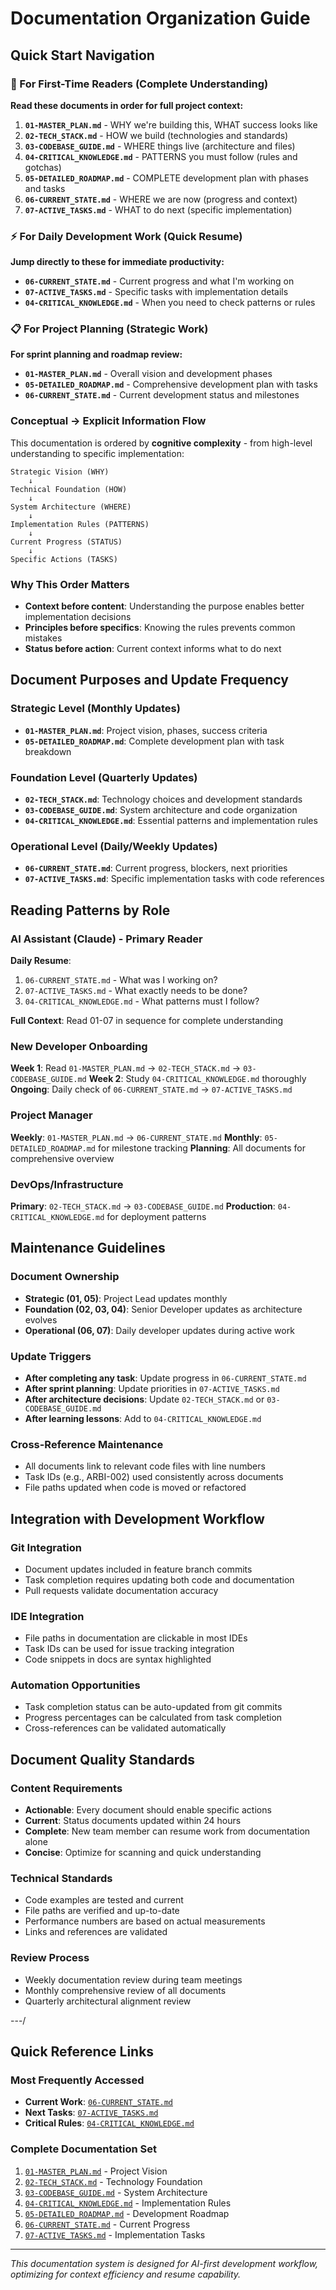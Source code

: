 # Documentation Organization Guide

## Quick Start Navigation

### 📖 For First-Time Readers (Complete Understanding)
**Read these documents in order for full project context:**

1. **`01-MASTER_PLAN.md`** - WHY we're building this, WHAT success looks like
2. **`02-TECH_STACK.md`** - HOW we build (technologies and standards)  
3. **`03-CODEBASE_GUIDE.md`** - WHERE things live (architecture and files)
4. **`04-CRITICAL_KNOWLEDGE.md`** - PATTERNS you must follow (rules and gotchas)
5. **`05-DETAILED_ROADMAP.md`** - COMPLETE development plan with phases and tasks
6. **`06-CURRENT_STATE.md`** - WHERE we are now (progress and context)
7. **`07-ACTIVE_TASKS.md`** - WHAT to do next (specific implementation)

### ⚡ For Daily Development Work (Quick Resume)
**Jump directly to these for immediate productivity:**

- **`06-CURRENT_STATE.md`** - Current progress and what I'm working on
- **`07-ACTIVE_TASKS.md`** - Specific tasks with implementation details
- **`04-CRITICAL_KNOWLEDGE.md`** - When you need to check patterns or rules

### 📋 For Project Planning (Strategic Work)
**For sprint planning and roadmap review:**

- **`01-MASTER_PLAN.md`** - Overall vision and development phases
- **`05-DETAILED_ROADMAP.md`** - Comprehensive development plan with tasks
- **`06-CURRENT_STATE.md`** - Current development status and milestones



### Conceptual → Explicit Information Flow
This documentation is ordered by **cognitive complexity** - from high-level understanding to specific implementation:

```
Strategic Vision (WHY)
    ↓
Technical Foundation (HOW)
    ↓  
System Architecture (WHERE)
    ↓
Implementation Rules (PATTERNS)
    ↓
Current Progress (STATUS)
    ↓
Specific Actions (TASKS)
```

### Why This Order Matters
- **Context before content**: Understanding the purpose enables better implementation decisions
- **Principles before specifics**: Knowing the rules prevents common mistakes
- **Status before action**: Current context informs what to do next

## Document Purposes and Update Frequency

### Strategic Level (Monthly Updates)
- **`01-MASTER_PLAN.md`**: Project vision, phases, success criteria
- **`05-DETAILED_ROADMAP.md`**: Complete development plan with task breakdown

### Foundation Level (Quarterly Updates)  
- **`02-TECH_STACK.md`**: Technology choices and development standards
- **`03-CODEBASE_GUIDE.md`**: System architecture and code organization
- **`04-CRITICAL_KNOWLEDGE.md`**: Essential patterns and implementation rules

### Operational Level (Daily/Weekly Updates)
- **`06-CURRENT_STATE.md`**: Current progress, blockers, next priorities
- **`07-ACTIVE_TASKS.md`**: Specific implementation tasks with code references

## Reading Patterns by Role

### AI Assistant (Claude) - Primary Reader
**Daily Resume**: 
1. `06-CURRENT_STATE.md` - What was I working on?
2. `07-ACTIVE_TASKS.md` - What exactly needs to be done?
3. `04-CRITICAL_KNOWLEDGE.md` - What patterns must I follow?

**Full Context**: Read 01-07 in sequence for complete understanding

### New Developer Onboarding
**Week 1**: Read `01-MASTER_PLAN.md` → `02-TECH_STACK.md` → `03-CODEBASE_GUIDE.md`
**Week 2**: Study `04-CRITICAL_KNOWLEDGE.md` thoroughly
**Ongoing**: Daily check of `06-CURRENT_STATE.md` → `07-ACTIVE_TASKS.md`

### Project Manager  
**Weekly**: `01-MASTER_PLAN.md` → `06-CURRENT_STATE.md`
**Monthly**: `05-DETAILED_ROADMAP.md` for milestone tracking
**Planning**: All documents for comprehensive overview

### DevOps/Infrastructure
**Primary**: `02-TECH_STACK.md` → `03-CODEBASE_GUIDE.md`
**Production**: `04-CRITICAL_KNOWLEDGE.md` for deployment patterns

## Maintenance Guidelines

### Document Ownership
- **Strategic (01, 05)**: Project Lead updates monthly
- **Foundation (02, 03, 04)**: Senior Developer updates as architecture evolves  
- **Operational (06, 07)**: Daily developer updates during active work

### Update Triggers
- **After completing any task**: Update progress in `06-CURRENT_STATE.md`
- **After sprint planning**: Update priorities in `07-ACTIVE_TASKS.md`
- **After architecture decisions**: Update `02-TECH_STACK.md` or `03-CODEBASE_GUIDE.md`
- **After learning lessons**: Add to `04-CRITICAL_KNOWLEDGE.md`

### Cross-Reference Maintenance
- All documents link to relevant code files with line numbers
- Task IDs (e.g., ARBI-002) used consistently across documents
- File paths updated when code is moved or refactored

## Integration with Development Workflow

### Git Integration
- Document updates included in feature branch commits
- Task completion requires updating both code and documentation
- Pull requests validate documentation accuracy

### IDE Integration  
- File paths in documentation are clickable in most IDEs
- Task IDs can be used for issue tracking integration
- Code snippets in docs are syntax highlighted

### Automation Opportunities
- Task completion status can be auto-updated from git commits
- Progress percentages can be calculated from task completion
- Cross-references can be validated automatically

## Document Quality Standards

### Content Requirements
- **Actionable**: Every document should enable specific actions
- **Current**: Status documents updated within 24 hours
- **Complete**: New team member can resume work from documentation alone
- **Concise**: Optimize for scanning and quick understanding

### Technical Standards
- Code examples are tested and current
- File paths are verified and up-to-date  
- Performance numbers are based on actual measurements
- Links and references are validated

### Review Process
- Weekly documentation review during team meetings
- Monthly comprehensive review of all documents
- Quarterly architectural alignment review

---/

## Quick Reference Links

### Most Frequently Accessed
- **Current Work**: [`06-CURRENT_STATE.md`](./06-CURRENT_STATE.md)
- **Next Tasks**: [`07-ACTIVE_TASKS.md`](./07-ACTIVE_TASKS.md)
- **Critical Rules**: [`04-CRITICAL_KNOWLEDGE.md`](./04-CRITICAL_KNOWLEDGE.md)

### Complete Documentation Set
1. [`01-MASTER_PLAN.md`](./01-MASTER_PLAN.md) - Project Vision
2. [`02-TECH_STACK.md`](./02-TECH_STACK.md) - Technology Foundation  
3. [`03-CODEBASE_GUIDE.md`](./03-CODEBASE_GUIDE.md) - System Architecture
4. [`04-CRITICAL_KNOWLEDGE.md`](./04-CRITICAL_KNOWLEDGE.md) - Implementation Rules
5. [`05-DETAILED_ROADMAP.md`](./05-DETAILED_ROADMAP.md) - Development Roadmap
6. [`06-CURRENT_STATE.md`](./06-CURRENT_STATE.md) - Current Progress
7. [`07-ACTIVE_TASKS.md`](./07-ACTIVE_TASKS.md) - Implementation Tasks


---

*This documentation system is designed for AI-first development workflow, optimizing for context efficiency and resume capability.*